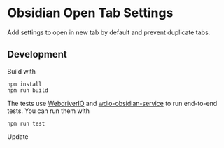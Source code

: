 # Obsidian Open Tab Settings

Add settings to open in new tab by default and prevent duplicate tabs.

## Development
Build with
```shell
npm install
npm run build
```

The tests use [WebdriverIO](https://webdriver.io/) and [wdio-obsidian-service](https://github.com/jesse-r-s-hines/wdio-obsidian-service)
to run end-to-end tests. You can run them with
```shell
npm run test
```

Update

